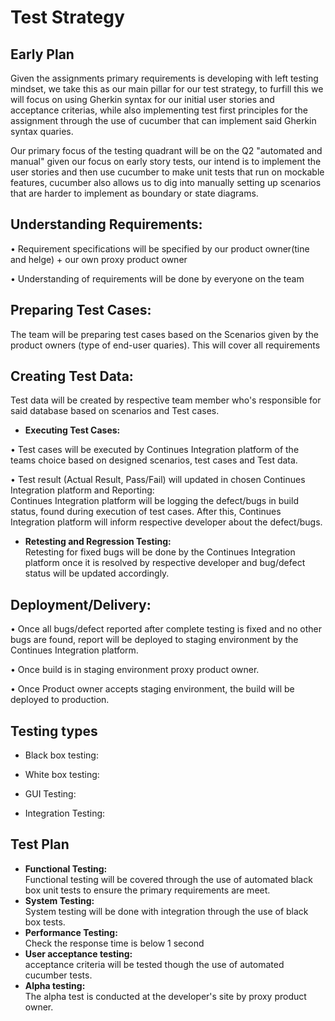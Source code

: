 # Test Strategy

## Early Plan
Given the assignments primary requirements is developing with left testing mindset, we take this as our main pillar for our test strategy,
to furfill this we will focus on using Gherkin syntax for our initial user stories and acceptance criterias, while also
implementing test first principles for the assignment through the use of cucumber that can implement said Gherkin syntax quaries.   

Our primary focus of the testing quadrant will be on the Q2 "automated and manual" given our focus on early story tests,
our intend is to implement the user stories and then use cucumber to make unit tests that run on mockable features, cucumber also allows
us to dig into manually setting up scenarios that are harder to implement as boundary or state diagrams.

## Understanding Requirements:
• Requirement specifications will be specified by our product owner(tine and helge) + our own proxy product owner   

• Understanding of requirements will be done by everyone on the team

## Preparing Test Cases:
The team will be preparing test cases based on the Scenarios given by the product owners (type of end-user quaries). 
This will cover all requirements

## Creating Test Data:   
Test data will be created by respective team member who's responsible for said database based on scenarios and Test cases.   
- **Executing Test Cases:**   

• Test cases will be executed by Continues Integration platform of the teams choice based on 
designed scenarios, test cases and Test data.   

• Test result (Actual Result, Pass/Fail) will updated in chosen Continues Integration platform and Reporting:   
Continues Integration platform will be logging the defect/bugs in build status, found during execution of test
cases. After this, Continues Integration platform will inform respective developer about the defect/bugs.   

- **Retesting and Regression Testing:**   
Retesting for fixed bugs will be done by the Continues Integration platform once it is resolved by respective
developer and bug/defect status will be updated accordingly.

## Deployment/Delivery:
• Once all bugs/defect reported after complete testing is fixed and no other bugs are found,
report will be deployed to staging environment by the Continues Integration platform.   

• Once build is in staging environment proxy product owner.   

• Once Product owner accepts staging environment, the build will be deployed to production.

## Testing types
- Black box testing:   

- White box testing:   

- GUI Testing:   

- Integration Testing:   

## Test Plan
- **Functional Testing:**   
Functional testing will be covered through the use of automated black box unit tests to ensure the primary requirements are meet.   
- **System Testing:**   
System testing will be done with integration through the use of black box tests.   
- **Performance Testing:**   
Check the response time is below 1 second   
- **User acceptance testing:**   
acceptance criteria will be tested though the use of automated cucumber tests.   
- **Alpha testing:**   
The alpha test is conducted at the developer's site by proxy product owner.

